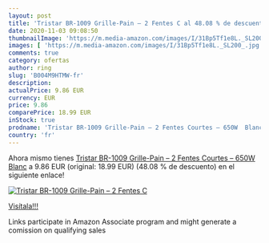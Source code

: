 ```yaml
---
layout: post
title: 'Tristar BR-1009 Grille-Pain – 2 Fentes C al 48.08 % de descuento'
date: 2020-11-03 09:08:50
thumbnailImage: 'https://m.media-amazon.com/images/I/31Bp5Tf1e8L._SL200_.jpg'
images: [ 'https://m.media-amazon.com/images/I/31Bp5Tf1e8L._SL200_.jpg' ]
comments: true
category: ofertas
author: ring
slug: 'B004M9HTMW-fr'
description:
actualPrice: 9.86 EUR
currency: EUR
price: 9.86
comparePrice: 18.99 EUR
inStock: true
prodname: 'Tristar BR-1009 Grille-Pain – 2 Fentes Courtes – 650W  Blanc'
country: 'fr'
---
```


Ahora mismo tienes [Tristar BR-1009 Grille-Pain – 2 Fentes Courtes – 650W  Blanc](https://www.amazon.fr/dp/B004M9HTMW/?tag=tolees0d-21) a 9.86 EUR (original: 18.99 EUR) (48.08 %  de descuento) en el siguiente enlace!

[![Tristar BR-1009 Grille-Pain – 2 Fentes C](https://m.media-amazon.com/images/I/31Bp5Tf1e8L._SL200_.jpg)](https://www.amazon.fr/dp/B004M9HTMW/?tag=tolees0d-21)

[Visítala!!!](https://www.amazon.fr/dp/B004M9HTMW/?tag=tolees0d-21)

Links participate in Amazon Associate program and might generate a comission on qualifying sales
